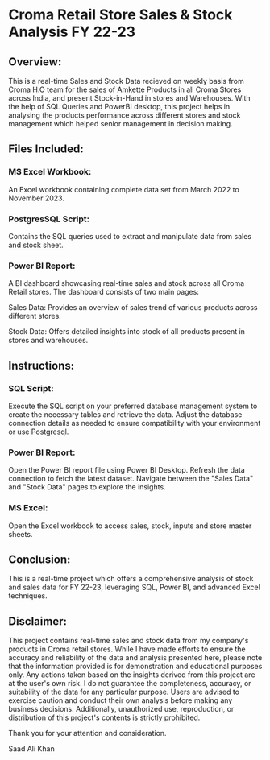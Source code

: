 # Croma Retail Store Sales & Stock Analysis FY 22-23

## Overview:
This is a real-time Sales and Stock Data recieved on weekly basis from Croma H.O team for the sales of Amkette Products in all Croma Stores across India, and present Stock-in-Hand in stores and Warehouses. With the help of SQL Queries and PowerBI desktop, this project helps in analysing the products performance across different stores and stock management which helped senior management in decision making.


## Files Included:

### MS Excel Workbook: ### 
An Excel workbook containing complete data set from March 2022 to November 2023.

### PostgresSQL Script: ### 
Contains the SQL queries used to extract and manipulate data from sales and stock sheet.

### Power BI Report: ### 
A BI dashboard showcasing real-time sales and stock across all Croma Retail stores. The dashboard consists of two main pages:

Sales Data: Provides an overview of sales trend of various products across different stores.

Stock Data: Offers detailed insights into stock of all products present in stores and warehouses.

## Instructions:

### SQL Script: ###
Execute the SQL script on your preferred database management system to create the necessary tables and retrieve the data.
Adjust the database connection details as needed to ensure compatibility with your environment or use Postgresql.

### Power BI Report: ###
Open the Power BI report file using Power BI Desktop.
Refresh the data connection to fetch the latest dataset.
Navigate between the "Sales Data" and "Stock Data" pages to explore the insights.

### MS Excel: ###

Open the Excel workbook to access sales, stock, inputs and store master sheets.

## Conclusion: ##
This is a real-time project which offers a comprehensive analysis of stock and sales data for FY 22-23, leveraging SQL, Power BI, and advanced Excel techniques.

## Disclaimer: ##
This project contains real-time sales and stock data from my company's products in Croma retail stores. While I have made efforts to ensure the accuracy and reliability of the data and analysis presented here, please note that the information provided is for demonstration and educational purposes only. Any actions taken based on the insights derived from this project are at the user's own risk. I do not guarantee the completeness, accuracy, or suitability of the data for any particular purpose. Users are advised to exercise caution and conduct their own analysis before making any business decisions. Additionally, unauthorized use, reproduction, or distribution of this project's contents is strictly prohibited.

Thank you for your attention and consideration.

Saad Ali Khan
